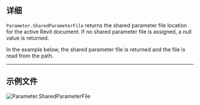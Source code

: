 ## 详细
`Parameter.SharedParameterFile` returns the shared parameter file location for the active Revit document. If no shared parameter file is assigned, a null value is returned.

In the example below, the shared parameter file is returned and the file is read from the path.
___
## 示例文件

![Parameter.SharedParameterFile](./Revit.Elements.Parameter.SharedParameterFile_img.jpg)

